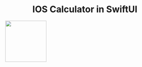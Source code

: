 <h1 align="center">IOS Calculator in SwiftUI</h1>
<img src="https://user-images.githubusercontent.com/80741988/159166819-a3372470-ded3-4d05-ba66-92347a51df02.png" height="auto" width="130">

